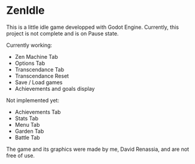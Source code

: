 # ZenIdle

This is a little idle game developped with Godot Engine. Currently, this project is not complete and is on Pause state.

Currently working:
- Zen Machine Tab
- Options Tab
- Transcendance Tab
- Transcendance Reset
- Save / Load games
- Achievements and goals display

Not implemented yet:
- Achievements Tab
- Stats Tab
- Menu Tab
- Garden Tab
- Battle Tab

The game and its graphics were made by me, David Renassia, and are not free of use.
